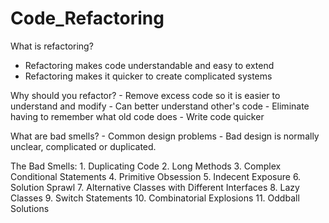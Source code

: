 # Code_Refactoring

What is refactoring?
- Refactoring makes code understandable and easy to extend
- Refactoring makes it quicker to create complicated systems

Why should you refactor?
	- Remove excess code so it is easier to understand and modify
	- Can better understand other's code
	- Eliminate having to remember what old code does
	- Write code quicker

What are bad smells?
	- Common design problems
	- Bad design is normally unclear, complicated or duplicated.

The Bad Smells:
	1. Duplicating Code
	2. Long Methods
	3. Complex Conditional Statements
	4. Primitive Obsession
	5. Indecent Exposure
	6. Solution Sprawl
	7. Alternative Classes with Different Interfaces
	8. Lazy Classes
	9. Switch Statements
	10. Combinatorial Explosions
	11. Oddball Solutions

